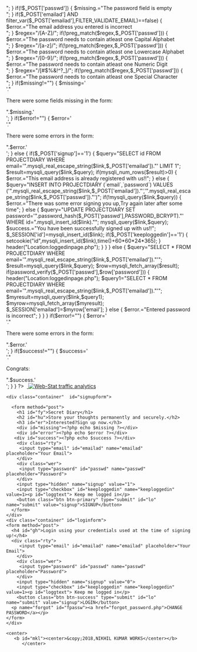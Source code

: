 <?php
$error="";
$missing="";
$success="";
session_start();
if(array_key_exists('logout',$_GET))
{
  unset($_SESSION);
  setcookie("id","",time()-60*60*24*365);
  $_COOKIE['id']="";
  session_destroy();
}
else if((array_key_exists("id", $_SESSION) AND $_SESSION['id']) OR (array_key_exists("id", $_COOKIE) AND $_COOKIE['id']))
{
  header("Location:loggedinpage.php");
}
if(array_key_exists('submit',$_POST))
{
  include("connection.php");
  if(!$_POST['emailad'])
  {
    $missing.="The email address field is empty<br>";
  }
  if(!$_POST['passwd'])
  {
    $missing.="The password field is empty<br>";
  }
  if($_POST['emailad'] AND filter_var($_POST['emailad'],FILTER_VALIDATE_EMAIL)==false)
  {
    $error.="The email address you entered is incorrect<br>";
  }
  $regex="/[A-Z]/";
  if(!preg_match($regex,$_POST['passwd']))
  {
    $error.="The password needs to contain atleast one Capital Alphabet<br>";
  }
  $regex="/[a-z]/";
  if(!preg_match($regex,$_POST['passwd']))
  {
    $error.="The password needs to contain atleast one Lowercase Alphabet<br>";
  }
  $regex="/[0-9]/";
  if(!preg_match($regex,$_POST['passwd']))
  {
    $error.="The password needs to contain atleast one Numeric Digit<br>";
  }
  $regex="/[#$%&!^?_]/";
  if(!preg_match($regex,$_POST['passwd']))
  {
    $error.="The password needs to contain atleast one Special Character<br>";
  }
  if($missing!="")
  {
    $missing='<div class="alert alert-warning">'."<p>There were some fields missing in the form:</p>".$missing.'</div>';
  }
  if($error!="")
  {
    $error='<div class="alert alert-danger">'."<p>There were some errors in the form:</p>".$error.'</div>';
  }
  else
  {
    if($_POST['signup']=='1')
   {
    $query="SELECT id FROM PROJECTDIARY WHERE email='".mysqli_real_escape_string($link,$_POST['emailad'])."' LIMIT 1";
    $result=mysqli_query($link,$query);
    if(mysqli_num_rows($result)>0)
    {
      $error.="This email address is already registered with us!!";
    }
    else
    {
      $query="INSERT INTO PROJECTDIARY (`email`,`password`) VALUES ('".mysqli_real_escape_string($link,$_POST['emailad'])."','".mysqli_real_escape_string($link,$_POST['passwd'])."')";
      if(!mysqli_query($link,$query))
      {
        $error.="There was some error signing you up,Try again later after some time";
      }
      else
      {
        $query="UPDATE PROJECTDIARY SET password='".password_hash($_POST['passwd'],PASSWORD_BCRYPT)."' WHERE id=".mysqli_insert_id($link)."";
        mysqli_query($link,$query);
        $success.="You have been successfully signed up with us!!";
        $_SESSION['id']=mysqli_insert_id($link);
        if($_POST['keeploggedin']=='1')
        {
          setcookie("id",mysqli_insert_id($link),time()+60*60*24*365);
        }
           header("Location:loggedinpage.php");
      }
    }
   }
    else
    {
     $query="SELECT * FROM PROJECTDIARY WHERE email='".mysqli_real_escape_string($link,$_POST['emailad'])."'";
       $result=mysqli_query($link,$query);
       $row=mysqli_fetch_array($result);
         if(password_verify($_POST['passwd'],$row['password']))
         {
          header("Location:loggedinpage.php");
        $query1="SELECT * FROM PROJECTDIARY WHERE email='".mysqli_real_escape_string($link,$_POST['emailad'])."'";
        $myresult=mysqli_query($link,$query1);
        $myrow=mysqli_fetch_array($myresult);
        $_SESSION['emailad']=$myrow['email'];
         }
        else
         {
         $error.="Entered password is incorrect";
         }
     }
}
   if($error!="")
  {
    $error='<div class="alert alert-danger">'."<p>There were some errors in the form:</p>".$error.'</div>';
  }
  if($success!="")
  {
    $success='<div class="alert alert-success">'."<p>Congrats:</p>".$success.'</div>';
  }
}

?>
 <!doctype html>
<html lang="en">
<?php include("headers.php"); ?>
  <body>
     <!-- Begin Web-Stat code v 6.3 -->
<span id="wts1768075">&nbsp;</span><script>
var wts=document.createElement('script');wts.type='text/javascript';
wts.async=true;wts.src='https://wts.one/5/1768075/log6_2.js';
document.getElementById('wts1768075').appendChild(wts);
</script><noscript><a href="https://www.web-stat.com">
<img src="//wts.one/6/5/1768075.gif" 
style="border:0px;" alt="Web-Stat traffic analytics"></a></noscript>
<!-- End Web-Stat code v 6.3 -->
   <!-- Latest compiled and minified CSS -->
<link rel="stylesheet" href="https://maxcdn.bootstrapcdn.com/bootstrap/3.3.7/css/bootstrap.min.css">

<!-- jQuery library -->
<script src="https://ajax.googleapis.com/ajax/libs/jquery/3.3.1/jquery.min.js"></script>

<!-- Latest compiled JavaScript -->
<script src="https://maxcdn.bootstrapcdn.com/bootstrap/3.3.7/js/bootstrap.min.js"></script>

    <div class="container"  id="signupform">
      
      <form method="post">
        <h1 id="fy">Secret Diary</h1>
        <h2 id="hu">Store your thoughts permanently and securely.</h2>
        <h3 id="er">Interested?Sign up now.</h3>
        <div id="missing"><?php echo $missing ?></div>
        <div id="error"><?php echo $error ?></div>
       <div id="success"><?php echo $success ?></div>
        <div class="rty">
         <input type="email" id="emailad" name="emailad"  placeholder="Your Email">
        </div>
        <div class="wer">
         <input type="password" id="passwd" name="passwd"  placeholder="Password">
        </div>
        <input type="hidden" name="signup" value="1">
        <input type="checkbox" id="keeploggedin" name="keeploggedin" value=1><p id="loggtext"> Keep me logged in</p>
        <button class="btn btn-primary" type="submit" id="lo" name="submit" value="signup">SIGNUP</button>
      </form>
    </div>
    <div class="container" id="loginform">
    <form method="post">
      <h4 id="gh">Login using your credentials used at the time of signing up!</h4>
      <div class="rty">
         <input type="email" id="emailad" name="emailad" placeholder="Your Email">
        </div>
        <div class="wer">
         <input type="password" id="passwd" name="passwd"  placeholder="Password">
        </div>
        <input type="hidden" name="signup" value="0">
        <input type="checkbox" id="keeploggedin" name="keeploggedin" value=1><p id="loggtext"> Keep me logged in</p>
        <button class="btn btn-success" type="submit" id="lo" name="submit" value="signup">LOGIN</button>
      <p name="forgot" id="fpassw"><a href="forgot_password.php">CHANGE PASSWORD</a></p>
    </form>
    </div>
   <?php include("footer.php");
          ?>
    <center>
       <b id="mkl"><center>&copy;2018,NIKHIL KUMAR WORKS</center></b>
          </center>
  </body>
</html>
